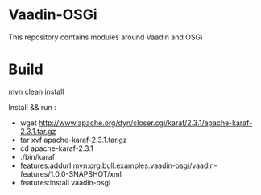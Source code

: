 Vaadin-OSGi
===========

This repository contains modules around Vaadin and OSGi 


Build
===========

mvn clean install

Install && run :

 - wget http://www.apache.org/dyn/closer.cgi/karaf/2.3.1/apache-karaf-2.3.1.tar.gz
 - tar xvf apache-karaf-2.3.1.tar.gz
 - cd apache-karaf-2.3.1
 - ./bin/karaf
 - features:addurl mvn:org.bull.examples.vaadin-osgi/vaadin-features/1.0.0-SNAPSHOT/xml
 - features:install vaadin-osgi

